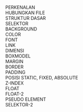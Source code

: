 PERKENALAN<br>
HUBUNGKAN FILE<br>
STRUKTUR DASAR<br>
SELEKTOR<br>
BACKGROUND<br>
COLOR<br>
FONT<br>
LINK<br>
DIMENSI<br>
BOXMODEL<br>
MARGIN<br>
BORDER<br>
PADDING<br>
POSISI STATIC, FIXED, ABSOLUTE<br>
Z-INDEX<br>
FLOAT<br>
FLOAT-2<br>
PSEUDO ELEMENT<br>
SELEKTOR-2

